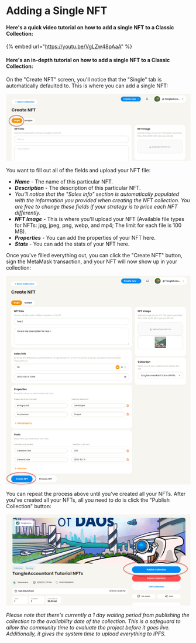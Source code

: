 # Adding a Single NFT

#### Here's a quick video tutorial on how to add a single NFT to a Classic Collection:

{% embed url="https://youtu.be/VgLZw48pAaA" %}



#### **Here's an in-depth tutorial on how to add a single NFT to a Classic Collection:**

On the "Create NFT" screen, you'll notice that the "Single" tab is automatically defaulted to. This is where you can add a single NFT:

![](<../../../.gitbook/assets/image (33) (1) (1) (1).png>)

You want to fill out all of the fields and upload your NFT file:

* _**Name**_ - The name of this particular NFT.
* _**Description**_ - The description of this particular NFT.
* _You'll notice that the "Sales info" section is automatically populated with the information you provided when creating the NFT collection. You are free to change these fields if your strategy is to price each NFT differently._
* _**NFT Image**_ - This is where you'll upload your NFT (Available file types for NFTs: jpg, jpeg, png, webp, and mp4; The limit for each file is 100 MB).
* _**Properties**_ - You can add the properties of your NFT here.
* _**Stats**_ - You can add the stats of your NFT here.

Once you've filled everything out, you can click the "Create NFT" button, sign the MetaMask transaction, and your NFT will now show up in your collection:

![](<../../../.gitbook/assets/image (22) (1).png>)

You can repeat the process above until you've created all your NFTs. After you've created all your NFTs, all you need to do is click the "Publish Collection" button:

![](<../../../.gitbook/assets/image (27) (1) (1) (1).png>)

_Please note that there's currently a 1 day waiting period from publishing the collection to the availability date of the collection. This is a safeguard to allow the community time to evaluate the project before it goes live. Additionally, it gives the system time to upload everything to IPFS._
